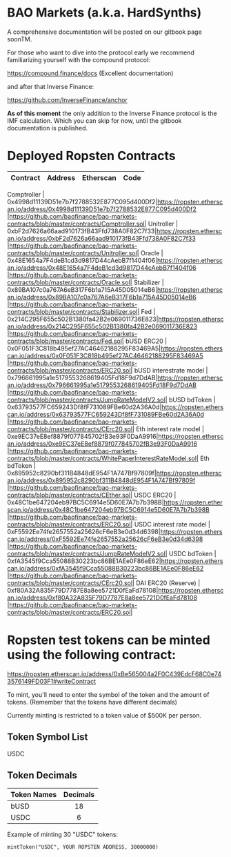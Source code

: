 # BAO Markets (a.k.a. HardSynths)

A comprehensive documentation will be posted on our gitbook page soonTM.

For those who want to dive into the protocol early we recommend familiarizing yourself with the compound protocol:

https://compound.finance/docs (Excellent documentation)

and after that Inverse Finance:

https://github.com/InverseFinance/anchor

**As of this moment** the only addition to the Inverse Finance protocol is the IMF calculation.
Which you can skip for now, until the gitbook documentation is published.

# Deployed Ropsten Contracts

Contract  	  					| Address									|Etherscan 																			|Code|
--------------------------------| ------------------------------------------|-----------------------------------------------------------------------------------|----|

Comptroller  					| 0x4998d11139D51e7b7f2788532E877C095d400Df2|https://ropsten.etherscan.io/address/0x4998d11139D51e7b7f2788532E877C095d400Df2	|https://github.com/baofinance/bao-markets-contracts/blob/master/contracts/Comptroller.sol|
Unitroller  					| 0xbF2d7626a66aad910173fB43Ffd738A0F82C7f33|https://ropsten.etherscan.io/address/0xbF2d7626a66aad910173fB43Ffd738A0F82C7f33	|https://github.com/baofinance/bao-markets-contracts/blob/master/contracts/Unitroller.sol|
Oracle  						| 0x48E1654a7F4deB1cd3d9817D44cAebB7f1404f06|https://ropsten.etherscan.io/address/0x48E1654a7F4deB1cd3d9817D44cAebB7f1404f06	|https://github.com/baofinance/bao-markets-contracts/blob/master/contracts/Oracle.sol|
Stabilizer  					| 0x89BA107c0a767A6eB317F6b1a715A45D05014eB6|https://ropsten.etherscan.io/address/0x89BA107c0a767A6eB317F6b1a715A45D05014eB6	|https://github.com/baofinance/bao-markets-contracts/blob/master/contracts/Stabilizer.sol|
Fed  							| 0x214C295F655c502B1380fa42B2e069011736E823|https://ropsten.etherscan.io/address/0x214C295F655c502B1380fa42B2e069011736E823	|https://github.com/baofinance/bao-markets-contracts/blob/master/contracts/Fed.sol|
bUSD ERC20						| 0x0F051F3C818b495ef27AC46462188295F83469A5|https://ropsten.etherscan.io/address/0x0F051F3C818b495ef27AC46462188295F83469A5	|https://github.com/baofinance/bao-markets-contracts/blob/master/contracts/ERC20.sol|
bUSD interestrate model  		| 0x796661995a1e5179553268619405Fd18F9d7DdAB|https://ropsten.etherscan.io/address/0x796661995a1e5179553268619405Fd18F9d7DdAB	|https://github.com/baofinance/bao-markets-contracts/blob/master/contracts/JumpRateModelV2.sol|
bUSD bdToken					| 0x63793577FC659243Df8fF731089FBe60d2A36A0d|https://ropsten.etherscan.io/address/0x63793577FC659243Df8fF731089FBe60d2A36A0d	|https://github.com/baofinance/bao-markets-contracts/blob/master/contracts/CErc20.sol|
Eth interest rate model  		| 0xe9EC37eE8ef8879f077845702fB3e93F0DaA9916|https://ropsten.etherscan.io/address/0xe9EC37eE8ef8879f077845702fB3e93F0DaA9916	|https://github.com/baofinance/bao-markets-contracts/blob/master/contracts/WhitePaperInterestRateModel.sol|
Eth bdToken						| 0x895952c8290bf311B4848dE954F1A747Bf97809f|https://ropsten.etherscan.io/address/0x895952c8290bf311B4848dE954F1A747Bf97809f	|https://github.com/baofinance/bao-markets-contracts/blob/master/contracts/CEther.sol|
USDC ERC20  					| 0x48C1be647204eb97BC5C6914e5D60E7A7b7b398B|https://ropsten.etherscan.io/address/0x48C1be647204eb97BC5C6914e5D60E7A7b7b398B	|https://github.com/baofinance/bao-markets-contracts/blob/master/contracts/ERC20.sol|
USDC interest rate model  		| 0xF5592Ee74fe2657552a25626cF6eB3e0d34d6398|https://ropsten.etherscan.io/address/0xF5592Ee74fe2657552a25626cF6eB3e0d34d6398	|https://github.com/baofinance/bao-markets-contracts/blob/master/contracts/JumpRateModelV2.sol|
USDC bdToken 					| 0xfA3545f9Cca55088B30223bc86BE1AEe0F86eE62|https://ropsten.etherscan.io/address/0xfA3545f9Cca55088B30223bc86BE1AEe0F86eE62	|https://github.com/baofinance/bao-markets-contracts/blob/master/contracts/CErc20.sol|
DAI ERC20 (Reserve)  			| 0xf80A32A835F79D7787E8a8ee5721D0fEaFd78108|https://ropsten.etherscan.io/address/0xf80A32A835F79D7787E8a8ee5721D0fEaFd78108	|https://github.com/baofinance/bao-markets-contracts/blob/master/contracts/ERC20.sol|


# Ropsten test tokens can be minted using the following contract:

https://ropsten.etherscan.io/address/0xBe565004a2F0C439EdcF68C0e743576149FD03F1#writeContract

To mint, you'll need to enter the symbol of the token and the amount of tokens.
(Remember that the tokens have different decimals)

Currently minting is restricted to a token value of $500K per person.

## Token Symbol List

USDC <br />


## Token Decimals

| Token Names   | Decimals      |
| ------------- |:-------------:|
| bUSD      	| 18 			|
| USDC      	| 6      		|


Example of minting 30 "USDC" tokens:

`mintToken("USDC", YOUR ROPSTEN ADDRESS, 30000000)` 

